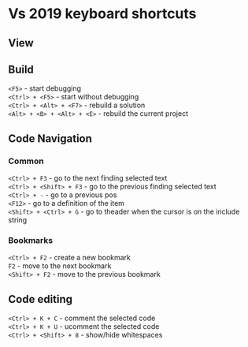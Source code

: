 # Vs 2019 keyboard shortcuts

## View

## Build

`<F5>`                      - start debugging  
`<Ctrl> + <F5>`             - start without debugging  
`<Ctrl> + <Alt> + <F7>`     - rebuild a solution  
`<Alt> + <B> + <Alt> + <E>` - rebuild the current project


## Code Navigation

### Common

`<Ctrl> + F3`           - go to the next finding selected text  
`<Ctrl> + <Shift> + F3` - go to the previous finding selected text  
`<Ctrl> + -`            - go to a previous pos  
`<F12>`                 - go to a definition of the item  
`<Shift> + <Ctrl> + G`  - go to theader when the cursor is on the include string  

### Bookmarks

`<Ctrl> + F2`  - create a new bookmark  
`F2`           - move to the next bookmark  
`<Shift> + F2` - move to the previous bookmark


## Code editing

`<Ctrl> + K + C`       - comment the selected code  
`<Ctrl> + K + U`       - ucomment the selected code  
`<Ctrl> + <Shift> + 8` - show/hide whitespaces  
